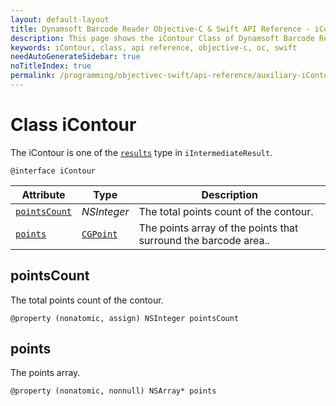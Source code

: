```yaml
---
layout: default-layout
title: Dynamsoft Barcode Reader Objective-C & Swift API Reference - iContour Class
description: This page shows the iContour Class of Dynamsoft Barcode Reader for iOS SDK.
keywords: iContour, class, api reference, objective-c, oc, swift
needAutoGenerateSidebar: true
noTitleIndex: true
permalink: /programming/objectivec-swift/api-reference/auxiliary-iContour.html
---
```



# Class iContour

The iContour is one of the [`results`](auxiliary-iIntermediateResult.md#results) type in `iIntermediateResult`.

```objc
@interface iContour
```

| Attribute | Type | Description |
|---------- | ---- | ----------- |
| [`pointsCount`](#pointscount) |  *NSInteger* | The total points count of the contour. |
| [`points`](#points) | [`CGPoint`](auxiliary-iDBRPoint.md) | The points array of the points that surround the barcode area.. |

## pointsCount

The total points count of the contour.

```objc
@property (nonatomic, assign) NSInteger pointsCount
```  
  
## points

The points array.

```objc
@property (nonatomic, nonnull) NSArray* points
```  
